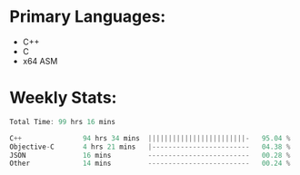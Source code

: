 # Primary Languages:
- C++
- C
- x64 ASM

# Weekly Stats:
<!--START_SECTION:waka-->

```C++
Total Time: 99 hrs 16 mins

C++               94 hrs 34 mins  ||||||||||||||||||||||||-   95.04 %
Objective-C       4 hrs 21 mins   |------------------------   04.38 %
JSON              16 mins         -------------------------   00.28 %
Other             14 mins         -------------------------   00.24 %
```

<!--END_SECTION:waka-->


